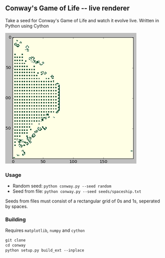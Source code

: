 ## Conway's Game of Life -- live renderer

Take a seed for Conway's Game of Life and watch it evolve live.
Written in Python using Cython

![live](life.png)

### Usage
 - Random seed:
    `python conway.py --seed random`
 - Seed from file:
    `python conway.py --seed seeds/spaceship.txt`

Seeds from files must consist of a rectangular grid of 0s and 1s, seperated by spaces.

### Building
Requires `matplotlib`, `numpy` and `cython`
```
git clone
cd conway
python setup.py build_ext --inplace
```
